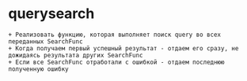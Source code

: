 # querysearch

    + Реализовать функцию, которая выполняет поиск query во всех переданных SearchFunc
    + Когда получаем первый успешный результат - отдаем его сразу, не дожидаясь результата других SearchFunc
    + Если все SearchFunc отработали с ошибкой - отдаем последнюю полученную ошибку

